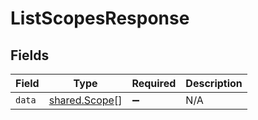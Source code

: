 # ListScopesResponse


## Fields

| Field                                          | Type                                           | Required                                       | Description                                    |
| ---------------------------------------------- | ---------------------------------------------- | ---------------------------------------------- | ---------------------------------------------- |
| `data`                                         | [shared.Scope](../../models/shared/scope.md)[] | :heavy_minus_sign:                             | N/A                                            |